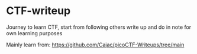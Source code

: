 # CTF-writeup
Journey to learn CTF, start from following others write up and do in note for own learning purposes 

Mainly learn from: https://github.com/Cajac/picoCTF-Writeups/tree/main
